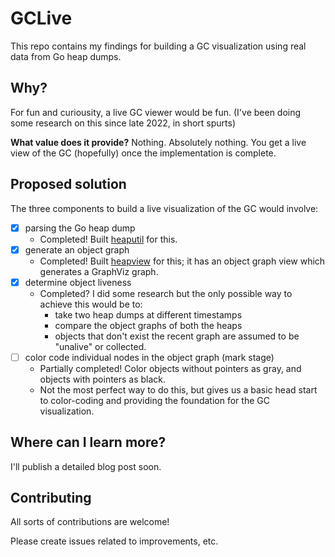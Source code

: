 # GCLive

This repo contains my findings for building a GC visualization using real data from Go heap dumps.

## Why?

For fun and curiousity, a live GC viewer would be fun. (I've been doing some research on this since late 2022, in short spurts)

**What value does it provide?** Nothing. Absolutely nothing. You get a live view of the GC (hopefully) once the implementation is complete.

## Proposed solution

The three components to build a live visualization of the GC would involve:

- [x] parsing the Go heap dump
    - Completed! Built [heaputil](https://github.com/burntcarrot/heaputil) for this.
- [x] generate an object graph
    - Completed! Built [heapview](https://github.com/burntcarrot/heapview) for this; it has an object graph view which generates a GraphViz graph.
- [x] determine object liveness
    - Completed? I did some research but the only possible way to achieve this would be to:
        - take two heap dumps at different timestamps
        - compare the object graphs of both the heaps
        - objects that don't exist the recent graph are assumed to be "unalive" or collected.
- [ ] color code individual nodes in the object graph (mark stage)
    - Partially completed! Color objects without pointers as gray, and objects with pointers as black.
    - Not the most perfect way to do this, but gives us a basic head start to color-coding and providing the foundation for the GC visualization.

## Where can I learn more?

I'll publish a detailed blog post soon.

## Contributing

All sorts of contributions are welcome!

Please create issues related to improvements, etc.